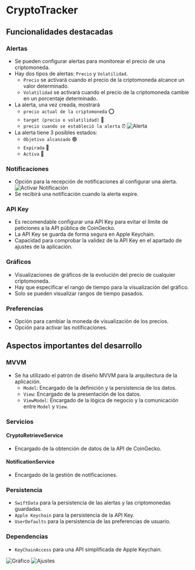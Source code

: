 # CryptoTracker
## Funcionalidades destacadas
### Alertas
- Se pueden configurar alertas para monitorear el precio de una criptomoneda.
- Hay dos tipos de alertas: `Precio` y `Volatilidad`.
  - `Precio` se activará cuando el precio de la criptomoneda alcance un valor determinado.
  - `Volatilidad` se activará cuando el precio de la criptomoneda cambie en un porcentaje determinado.
- La alerta, una vez creada, mostrará
  - `precio actual de la criptomoneda` ⭕️
  - `target (precio o volatilidad)` 🎯
  - `precio cuando se estableció la alerta` ⏰
  ![Alerta](./readmeAssets/Alerta.png)
- La alerta tiene 3 posibles estados:
  - `Objetivo alcanzado` 🟢
  - `Expirada` 🔴
  - `Activa` 🔵
### Notificaciones
- Opción para la recepción de notificaciones al configurar una alerta.
  ![Activar Notificación](./readmeAssets/EnableNotifications.png)
- Se recibirá una notificación cuando la alerta expire.

### API Key
- Es recomendable configurar una API Key para evitar el límite de peticiones a la API pública de CoinGecko.
- La API Key se guarda de forma segura en Apple Keychain.
- Capacidad para comprobar la validez de la API Key en el apartado de ajustes de la aplicación.

### Gráficos
- Visualizaciones de gráficos de la evolución del precio de cualquier criptomoneda. 
- Hay que especificar el rango de tiempo para la visualización del gráfico.
- Solo se pueden visualizar rangos de tiempo pasados.

### Preferencias
- Opción para cambiar la moneda de visualización de los precios.
- Opción para activar las notificaciones.

<div style="page-break-before: always;"></div>

## Aspectos importantes del desarrollo
### MVVM
- Se ha utilizado el patrón de diseño MVVM para la arquitectura de la aplicación.
  - `Model`: Encargado de la definición y la persistencia de los datos.
  - `View`: Encargado de la presentación de los datos.
  - `ViewModel`: Encargado de la lógica de negocio y la comunicación entre `Model` y `View`.


### Servicios
#### CryptoRetrieveService
- Encargado de la obtención de datos de la API de CoinGecko.
#### NotificationService
- Encargado de la gestión de notificaciones.
### Persistencia
- `SwiftData` para la persistencia de las alertas y las criptomonedas guardadas.
- `Apple Keychain` para la persistencia de la API Key.
- `UserDefaults` para la persistencia de las preferencias de usuario.
### Dependencias
- `KeyChainAccess` para una API simplificada de Apple Keychain.


![Gráfico](./readmeAssets/Charts.png)
![Ajustes](./readmeAssets/Settings.png)
